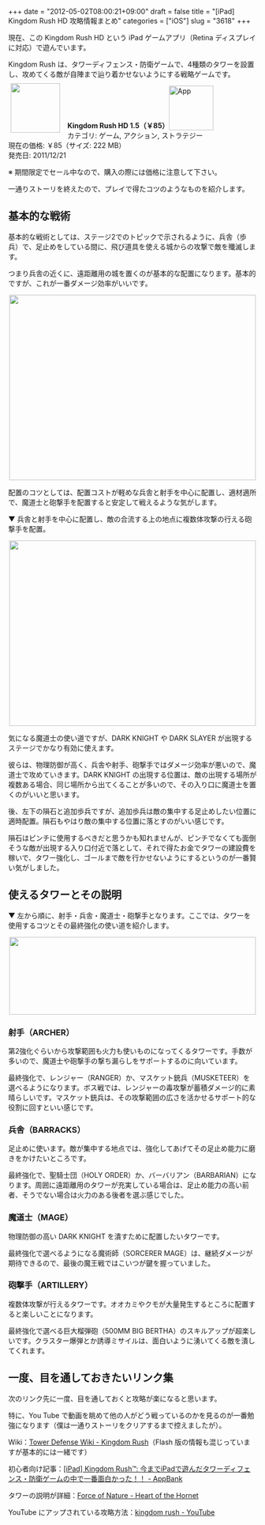 +++
date = "2012-05-02T08:00:21+09:00"
draft = false
title = "[iPad] Kingdom Rush HD 攻略情報まとめ"
categories = ["iOS"]
slug = "3618"
+++

現在、この Kingdom Rush HD という iPad ゲームアプリ（Retina ディスプレイに対応）で遊んでいます。

Kingdom Rush は、タワーディフェンス・防衛ゲームで、4種類のタワーを設置し、攻めてくる敵が自陣まで辿り着かせないようにする戦略ゲームです。

<a href="https://itunes.apple.com/jp/app/id489265199?mt=8&uo=4&at=11l3RT" target="_blank" rel="nofollow"><img width="100" class="alignleft" align="left" src="http://a5.mzstatic.com/us/r1000/108/Purple/v4/37/ae/9e/37ae9ea6-36d6-c1c2-2de7-5a9c9c14cfc5/mzl.epxopgzs.100x100-75.jpg" style="margin: -5px 15px 1px 5px;"></a><strong> Kingdom Rush HD 1.5（￥85）</strong><a href="https://itunes.apple.com/jp/app/id489265199?mt=8&uo=4&at=11l3RT" target="_blank" rel="nofollow"><img src="/images/2012/12/viewinitunes_jp.png" style="vertical-align:bottom;" width="90" alt="App"></a><br> カテゴリ: ゲーム, アクション, ストラテジー<br> 現在の価格: ￥85（サイズ: 222 MB）<br> 発売日: 2011/12/21<br style="clear: both;">

※ 期間限定でセール中なので、購入の際には価格に注意して下さい。

一通りストーリを終えたので、プレイで得たコツのようなものを紹介します。

<h2>基本的な戦術</h2>

基本的な戦術としては、ステージ2でのトピックで示されるように、兵舎（歩兵）で、足止めをしている間に、飛び道具を使える城からの攻撃で敵を殲滅します。

つまり兵舎の近くに、遠距離用の城を置くのが基本的な配置になります。基本的ですが、これが一番ダメージ効率がいいです。

<img style="display:block; margin-left:auto; margin-right:auto;" src="/images/2012/05/3618_1.png" border="0" width="500" height="375" />

配置のコツとしては、配置コストが軽めな兵舎と射手を中心に配置し、適材適所で、魔道士と砲撃手を配置すると安定して戦えるような気がします。

▼ 兵舎と射手を中心に配置し、敵の合流する上の地点に複数体攻撃の行える砲撃手を配置。

<img style="display:block; margin-left:auto; margin-right:auto;" src="/images/2012/05/3618_2.png" border="0" width="500" height="375" />

気になる魔道士の使い道ですが、DARK KNIGHT や DARK SLAYER が出現するステージでかなり有効に使えます。

彼らは、物理防御が高く、兵舎や射手、砲撃手ではダメージ効率が悪いので、魔道士で攻めていきます。DARK KNIGHT の出現する位置は、敵の出現する場所が複数ある場合、同じ場所から出てくることが多いので、その入り口に魔道士を置くのがいいと思います。

後、左下の隕石と追加歩兵ですが、追加歩兵は敵の集中する足止めしたい位置に適時配置。隕石もやはり敵の集中する位置に落とすのがいい感じです。

隕石はピンチに使用するべきだと思うかも知れませんが、ピンチでなくても面倒そうな敵が出現する入り口付近で落として、それで得たお金でタワーの建設費を稼いで、タワー強化し、ゴールまで敵を行かせないようにするというのが一番賢い気がしました。

<h2>使えるタワーとその説明</h2>

▼ 左から順に、射手・兵舎・魔道士・砲撃手となります。ここでは、タワーを使用するコツとその最終強化の使い道を紹介します。

<img style="display:block; margin-left:auto; margin-right:auto;" src="/images/2012/05/3618_3.png" border="0" width="500" height="157" />

<h3>射手（ARCHER）</h3>

第2強化ぐらいから攻撃範囲も火力も使いものになってくるタワーです。手数が多いので、魔道士や砲撃手の撃ち漏らしをサポートするのに向いています。

最終強化で、レンジャー（RANGER）か、マスケット銃兵（MUSKETEER）を選べるようになります。ボス戦では、レンジャーの毒攻撃が蓄積ダメージ的に素晴らしいです。マスケット銃兵は、その攻撃範囲の広さを活かせるサポート的な役割に回すといい感じです。

<h3>兵舎（BARRACKS）</h3>

足止めに使います。敵が集中する地点では、強化してあげてその足止め能力に磨きをかけたいところです。

最終強化で、聖騎士団（HOLY ORDER）か、バーバリアン（BARBARIAN）になります。周囲に遠距離用のタワーが充実している場合は、足止め能力の高い前者、そうでない場合は火力のある後者を選ぶ感じでした。

<h3>魔道士（MAGE）</h3>

物理防御の高い DARK KNIGHT を潰すために配置したいタワーです。

最終強化で選べるようになる魔術師（SORCERER MAGE）は、継続ダメージが期待できるので、最後の魔王戦ではこいつが鍵を握っていました。

<h3>砲撃手（ARTILLERY）</h3>

複数体攻撃が行えるタワーです。オオカミやクモが大量発生するところに配置すると楽しいことになります。

最終強化で選べる巨大榴弾砲（500MM BIG BERTHA）のスキルアップが超楽しいです。クラスター爆弾とか誘導ミサイルは、面白いように湧いてくる敵を潰してくれます。

<h2>一度、目を通しておきたいリンク集</h2>

次のリンク先に一度、目を通しておくと攻略が楽になると思います。

特に、You Tube で動画を眺めて他の人がどう戦っているのかを見るのが一番勉強になります（僕は一通りストーリをクリアするまで控えましたが）。

Wiki：<a href="http://www32.atwiki.jp/tower_d/pages/110.html" target="_blank">Tower Defense Wiki - Kingdom Rush</a>（Flash 版の情報も混じっていますが基本的には一緒です）

初心者向け記事：<a href="http://www.appbank.net/2012/02/09/ipad/364608.php" target="_blank">[iPad] Kingdom Rush™: 今までiPadで遊んだタワーディフェンス・防衛ゲームの中で一番面白かった！！ - AppBank</a>

タワーの説明が詳細：<a href="http://d.hatena.ne.jp/north-seeker/20110928" target="_blank">Force of Nature - Heart of the Hornet</a>

YouTube にアップされている攻略方法：<a href="http://www.youtube.com/results?search_query=kingdom+rush" target="_blank">kingdom rush - YouTube</a>
